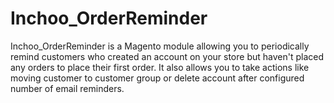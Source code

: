 Inchoo_OrderReminder
=====================

Inchoo_OrderReminder is a Magento module allowing you to periodically remind customers who created an account on your store but haven't placed any orders to place their first order. It also allows you to take actions like moving customer to customer group or delete account after configured number of email reminders.
